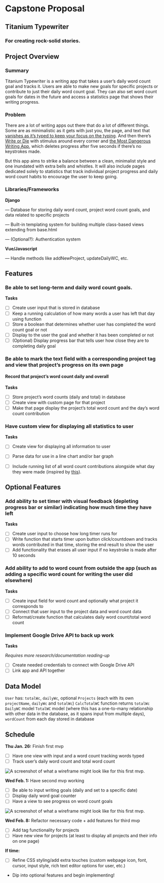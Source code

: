# Capstone Proposal

## Titanium Typewriter
### For creating rock-solid stories.

## Project Overview

### Summary

Titanium Typewriter is a writing app that takes a user’s daily word count goal and tracks it. Users are able to make new goals for specific projects or contribute to just their daily word count goal. They can also set word count goals for dates in the future and access a statistics page that shows their writing progress.

### Problem

There are a lot of writing apps out there that do a lot of different things. Some are as minimalistic as it gets with just you, the page, and text that [vanishes as it’s typed to keep your focus on the typing](https://www.ilys.com/welcome). And then there’s [Write or Die](https://writeordie.com/) with stimulus around every corner and [the Most Dangerous Writing App](https://www.squibler.io/dangerous-writing-prompt-app), which deletes progress after five seconds if there’s no keystrokes made.

But this app aims to strike a balance between a clean, minimalist style and one inundated with extra bells and whistles. It will also include pages dedicated solely to statistics that track individual project progress and daily word count habits to encourage the user to keep going.

### Libraries/Frameworks

**Django**

— Database for storing daily word count, project word count goals, and data related to specific projects

— Built-in templating system for building multiple class-based views extending from base.html

— (Optional?): Authentication system

**Vue/Javascript**

— Handle methods like addNewProject, updateDailyWC, etc.

## Features

### Be able to set long-term and daily word count goals.

**Tasks**

- [ ] Create user input that is stored in database
- [ ] Keep a running calculation of how many words a user has left that day using function
- [ ] Store a boolean that determines whether user has completed the word count goal or not
- [ ] Display to the user the goal and whether it has been completed or not
- [ ] \(Optional) Display progress bar that tells user how close they are to completing daily goal

### Be able to mark the text field with a corresponding project tag and view that project’s progress on its own page
#### Record that project’s word count daily and overall

**Tasks**
- [ ] Store project’s word counts (daily and total) in database
- [ ] Create view with custom page for that project
- [ ] Make that page display the project’s total word count and the day’s word count contribution

### Have custom view for displaying all statistics to user

**Tasks**
- [ ] Create view for displaying all information to user
- [ ] Parse data for use in a line chart and/or bar graph
- [ ] Include running list of all word count contributions alongside what day they were made (inspired by [this](https://i.imgur.com/J3NzAWC.jpg)).


## Optional Features
### Add ability to set timer with visual feedback (depleting progress bar or similar) indicating how much time they have left

**Tasks**
- [ ] Create user input to choose how long timer runs for
- [ ] Write function that starts timer upon button click/countdown and tracks words contributed in that time, storing the end result to show the user
- [ ] Add functionality that erases all user input if no keystroke is made after 10 seconds

### Add ability to add to word count from outside the app (such as adding a specific word count for writing the user did elsewhere)

**Tasks**
- [ ] Create input field for word count and optionally what project it corresponds to
- [ ] Connect that user input to the project data and word count data
- [ ] Reformat/create function that calculates daily word count/total word count

### Implement Google Drive API to back up work

**Tasks**

*Requires more research/documentation reading-up*
- [ ] Create needed credentials to connect with Google Drive API
- [ ] Link app and API together

## Data Model

`User` has: `totalWc`, `dailyWc`, optional `Projects` (each with its own `projectName`, `dailyWc` and `totalWc`)
`CalcTotalWC` function returns `totalWc`
`DailyWC` model
`TotalWC` model (where this has a one-to-many relationship with other data in the database, as it spans input from multiple days),
`wordCount` from each day stored in database

## Schedule

**Thu Jan. 26:** Finish first mvp
- [ ] Have one view with input and a word count tracking words typed
- [ ] Track user’s daily word count and total word count

![A screenshot of what a wireframe might look like for this first mvp.](https://i.imgur.com/wsraSxR.png)

**Wed Feb. 1:** Have second mvp working
- [ ] Be able to input writing goals (daily and set to a specific date)
- [ ] Display daily word goal counter
- [ ] Have a view to see progress on word count goals

![A screenshot of what a wireframe might look like for this first mvp.](https://imgur.com/wizhG8g.png)

**Wed Feb. 8:** Refactor necessary code + add features for third mvp
- [ ] Add tag functionality for projects
- [ ] Have new view for projects (at least to display all projects and their info on one page)

**If time:**
- [ ] Refine CSS styling/add extra touches (custom webpage icon, font, cursor, input style, rich text editor options for user, etc.)
- Dip into optional features and begin implementing!
